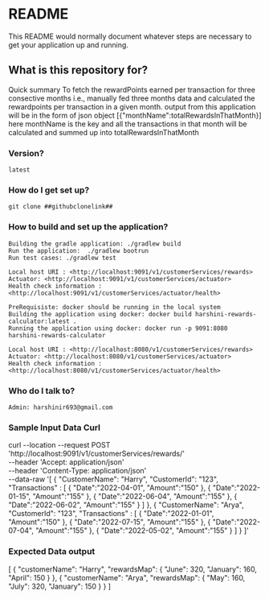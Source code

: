 # README #

This README would normally document whatever steps are necessary to get your application up and running.

## What is this repository for? ##

Quick summary
    To fetch the rewardPoints earned per transaction for three consective months i.e., manually fed three months data and calculated the rewardpoints per transaction in a given month.
    output from this application will be in the form of json object [{"monthName":totalRewardsInThatMonth}]
    here monthName is the key and all the transactions in that month will be calculated and summed up into totalRewardsInThatMonth

### Version? ###

    latest

### How do I get set up? ###

    git clone ##githubclonelink##

### How to build and set up the application? ###

    Building the gradle application: ./gradlew build
    Run the application:  ./gradlew bootrun
    Run test cases: ./gradlew test

    Local host URI : <http://localhost:9091/v1/customerServices/rewards>
    Actuator: <http://localhost:9091/v1/customerServices/actuator>
    Health check information : <http://localhost:9091/v1/customerServices/actuator/health>

    PreRequisiste: docker should be running in the local system
    Building the application using docker: docker build harshini-rewards-calculator:latest .
    Running the application using docker: docker run -p 9091:8080 harshini-rewards-calculator

    Local host URI : <http://localhost:8080/v1/customerServices/rewards>
    Actuator: <http://localhost:8080/v1/customerServices/actuator>
    Health check information : <http://localhost:8080/v1/customerServices/actuator/health>

### Who do I talk to? ###

    Admin: harshinir693@gmail.com

### Sample Input Data Curl ###

curl --location --request POST 'http://localhost:9091/v1/customerServices/rewards/' \
--header 'Accept: application/json' \
--header 'Content-Type: application/json' \
--data-raw '[
   { 
    "CustomerName": "Harry",
    "CustomerId": "123",
    "Transactions" : [
    {
        "Date":"2022-04-01",
        "Amount":"150" 
    },
    {
        "Date":"2022-01-15",
        "Amount":"155"
    },
     {
        "Date":"2022-06-04",
        "Amount":"155"
    },
    {
        "Date":"2022-06-02",
        "Amount":"155"
    }
]
   },
   { 
    "CustomerName": "Arya",
    "CustomerId": "123",
    "Transactions" : [
    {
        "Date":"2022-01-01",
        "Amount":"150" 
    },
    {
        "Date":"2022-07-15",
        "Amount":"155"
    },
     {
        "Date":"2022-07-04",
        "Amount":"155"
    },
     {
        "Date":"2022-05-02",
        "Amount":"155"
    }
]
   }
]'

### Expected Data output ###

[
    {
        "customerName": "Harry",
        "rewardsMap": {
            "June": 320,
            "January": 160,
            "April": 150
        }
    },
    {
        "customerName": "Arya",
        "rewardsMap": {
            "May": 160,
            "July": 320,
            "January": 150
        }
    }
]
